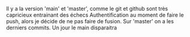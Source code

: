 Il y a la version 'main' et 'master', comme le git et github sont très capricieux entrainant des échecs Authentification au moment de faire le push, alors je décide de ne pas faire de fusion.
Sur 'master' on a les derniers commits.
Un jour le main disparaitra

<!-- https://madjiassoum.github.io/P5_MADJIASSOUM_ELYSEE/index.html -->
